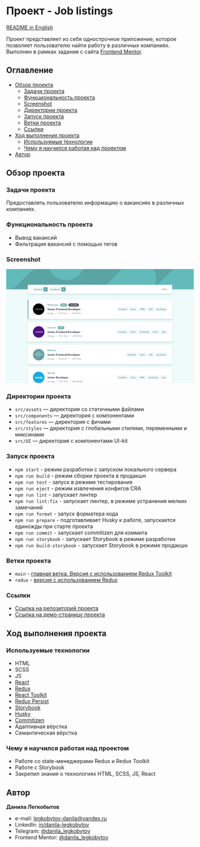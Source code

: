 # Проект - Job listings

[README in English](./README-en.md)

Проект представляет из себя однострочное приложение, которое позволяет пользователю найти работу в различных компаниях. Выполнен в рамках задания с сайта [Frontend Mentor](https://www.frontendmentor.io).

## Оглавление

- [Обзор проекта](#обзор-проекта)
  - [Задачи проекта](#задачи-проекта)
  - [Функциональность проекта](#функциональность-проекта)
  - [Screenshot](#screenshot)
  - [Директории проекта](#директории-проекта)
  - [Запуск проекта](#запуск-проекта)
  - [Ветки проекта](#ветки-проекта)
  - [Ссылки](#ссылки)
- [Ход выполнения проекта](#ход-выполнения-проекта)
  - [Используемые технологии](#используемые-технологии)
  - [Чему я научился работая над проектом](#чему-я-научился-работая-над-проектом)
- [Автор](#автор)

## Обзор проекта

### Задачи проекта

Предоставлять пользователю информацию о вакансиях в различных компаниях.

### Функциональность проекта

- Вывод вакансий
- Фильтрация вакансий с помощью тегов

### Screenshot

![Home page screenshot](./screenshot/jl-1.png)

### Директории проекта

- `src/assets` — директория со статичными файлами
- `src/components` — директория с компонентами
- `src/features` — директория с фичами
- `src/styles` — директория с глобальными стилями, переменными и миксинами
- `src/UI` — директория с компонентами UI-kit

### Запуск проекта

- `npm start` - режим разработки с запуском локального сервера
- `npm run build` - режим сборки проекта в продакшн
- `npm run test` - запуск в режиме тестирования
- `npm run eject` - режим извлечения конфигов CRA
- `npm run lint` - запускает линтер
- `npm run lint:fix` - запускает линтер, в режиме устранения мелких замечаний
- `npm run format` - запуск форматера кода
- `npm run prepare` - подготавливает Husky к работе, запускается единожды при старте проекта
- `npm run commit` - запускает commitizen для коммита
- `npm run storybook` - запускает Storybook в режиме разработки
- `npm run build-storybook` - запускает Storybook в режиме продакшн

### Ветки проекта

- `main` - [главная ветка. Версия с использованием Redux Toolkit](https://github.com/Bjorn86/fm-job-listings/tree/main)
- `redux` - [версия с использованием Redux](https://github.com/Bjorn86/fm-job-listings/tree/redux)

### Ссылки

- [Ссылка на репозиторий проекта](https://github.com/Bjorn86/fm-job-listings)
- [Ссылка на демо-страницу проекта](https://bjorn86.github.io/fm-job-listings/)

## Ход выполнения проекта

### Используемые технологии

- HTML
- SCSS
- JS
- [React](https://react.dev/)
- [Redux](https://redux.js.org/)
- [React Toolkit](https://redux-toolkit.js.org/)
- [Redux Persist](https://www.npmjs.com/package/redux-persist)
- [Storybook](https://storybook.js.org/)
- [Husky](https://typicode.github.io/husky/)
- [Commitizen](https://commitizen-tools.github.io/commitizen/)
- Адаптивная вёрстка
- Семантическая вёрстка

### Чему я научился работая над проектом

- Работе со state-менеджерами Redux и Redux Toolkit
- Работе с Storybook
- Закрепил знания о технологиях HTML, SCSS, JS, React

## Автор

**Данила Легкобытов**

- e-mail: [legkobytov-danila@yandex.ru](mailto:legkobytov-danila@yandex.ru)
- LinkedIn: [in/danila-legkobytov](https://www.linkedin.com/in/danila-legkobytov/)
- Telegram: [@danila_legkobytov](https://t.me/danila_legkobytov)
- Frontend Mentor: [@danila_legkobytov](https://www.frontendmentor.io/profile/Bjorn86)
